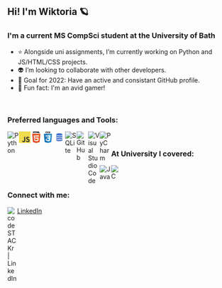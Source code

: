 ## Hi! I'm Wiktoria 🪐

### I'm a current MS CompSci student at the University of Bath
- ⭐️ Alongside uni assignments, I’m currently working on Python and JS/HTML/CSS projects.
- 👽 I’m looking to collaborate with other developers.
- 🌌 Goal for 2022: Have an active and consistant GitHub profile.
- 🌋 Fun fact: I'm an avid gamer!

<br />

### Preferred languages and Tools:

<img align="left" alt="Python" width="26px" src="https://upload.wikimedia.org/wikipedia/commons/c/c3/Python-logo-notext.svg" />

<img align="left" alt="JavaScript" width="26px" src="https://raw.githubusercontent.com/github/explore/80688e429a7d4ef2fca1e82350fe8e3517d3494d/topics/javascript/javascript.png" />

<img align="left" alt="HTML5" width="26px" src="https://raw.githubusercontent.com/github/explore/80688e429a7d4ef2fca1e82350fe8e3517d3494d/topics/html/html.png" />

<img align="left" alt="CSS3" width="26px" src="https://raw.githubusercontent.com/github/explore/80688e429a7d4ef2fca1e82350fe8e3517d3494d/topics/css/css.png" />

<img align="left" alt="SQL" width="26px" src="https://raw.githubusercontent.com/github/explore/80688e429a7d4ef2fca1e82350fe8e3517d3494d/topics/sql/sql.png" />

<img align="left" alt="SQLite" width="26px" src="https://upload.wikimedia.org/wikipedia/commons/9/97/Sqlite-square-icon.svg" />

<img align="left" alt="GitHub" width="26px" src="https://upload.wikimedia.org/wikipedia/commons/a/ae/Github-desktop-logo-symbol.svg" />

<img align="left" alt="Visual Studio Code" width="26px" src="https://user-images.githubusercontent.com/674621/71187801-14e60a80-2280-11ea-94c9-e56576f76baf.png" />

<img align="left" alt="PyCharm" width="26px" src="https://upload.wikimedia.org/wikipedia/commons/1/1d/PyCharm_Icon.svg" />

<br />

### At University I covered:

<img align="left" alt="Java" width="26px" src="https://upload.wikimedia.org/wikipedia/en/3/30/Java_programming_language_logo.svg" />

<img align="left" alt="C" width="26px" src="https://upload.wikimedia.org/wikipedia/commons/3/35/The_C_Programming_Language_logo.svg" />

<br />
<br />

### Connect with me:
<img align="left" alt="codeSTACKr | LinkedIn" width="22px" src="https://upload.wikimedia.org/wikipedia/commons/f/f8/LinkedIn_icon_circle.svg" /> [LinkedIn]

<br />

[LinkedIn]: https://www.linkedin.com/in/wiktoriakasprzak/